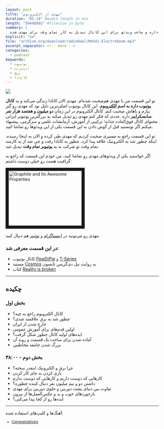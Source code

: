 ```yaml
---
layout: post
title: "مهدی از الکتروبوم"
duration: "82:14" #audio length in min
length: "59448892" #filesize in byte
summary: |
  تو این قسمت من با مهدی هم‌صحبت شده‌ام. مهدی الان کانادا زندگی می‌کنه و یه کانال یوتیوب داره به اسم الکتروبوم. کانال یوتیوب مهدی بیش از دو میلیون و هفتصد هزار مخاطب داره و ساخت ویدئو برای این کانال تبدیل به کار تمام وقت برای مهدی شده.
explicit: "no"
file: "archive.org/download/radioDaal/Mehdi-Electroboom.mp3"
excerpt_separator: <!-- more -->
categories:
  - podcast
keywords:
  - یوتیوب
  - اینترنت
  - برق
  - کانادا
---
```


<img src="{{site.baseurl}}/public/img/electroboom/cover.jpg" class="cover-img"/>

تو این قسمت من با مهدی هم‌صحبت شده‌ام. مهدی الان کانادا زندگی می‌کنه و یه **کانال یوتیوب داره به اسم [الکتروبوم](https://www.youtube.com/channel/UCJ0-OtVpF0wOKEqT2Z1HEtA)**.
این کانال یوتیوب اصلی‌ترین دلیل بود که مهدی رو گیر بیارم و باهاش صحبت کنم. کانال الکتروبوم در این زمان **دو میلیون و هفتصد هزار نفر سابسکرایبر** داره. عددی که فکر کنم مهدی رو تبدیل میکنه به بزرگترین یوتیوبر ایرانی.  
محتوای کانال فوق‌العاده جذابه؛ ترکیبی از آموزش، آزمایشات علمی و سرگرمی. پیشنهاد میکنم اگر تونستید قبل از گوش دادن به این قسمت یکی از این ویدئوها رو تماشا کنید.

تو این قسمت راجع به مسیری صحبت کردیم که مهدی طی کرده و الان به اینجا رسیده. اینکه چطور شد به الکترونیک علاقه پیدا کرد، چطور به کانادا رفت و چی شد از یه کارمند تمام وقت تو شرکت به یه **یوتیوبر تمام وقت** تبدیل شد.
<!-- more -->

 اگر خواستید یکی از ویدئوهای مهدی رو تماشا کنید، من خودم این قسمت که راجع به گرافیت هست رو خیلی دوست داشتم:

<a href="https://www.youtube.com/watch?feature=player_embedded&v=5YBwDNfOaxU
" target="_blank"><img src="https://img.youtube.com/vi/5YBwDNfOaxU/0.jpg" 
alt="Graphite and Its Awesome Properties" width="240" height="180" border="10" /></a>

مهدی رو می‌تونید در [اینستاگرام](https://www.instagram.com/mehdi_sadaghdar/)
 و [توئیتر](https://twitter.com/electroboomguy/) هم
 دنبال کنید.

### در این قسمت معرفی شد:
- کانال یوتیوب [PewDiPie](https://www.youtube.com/user/PewDiePie) و [T-Series](https://www.youtube.com/user/tseries)
- مستند [Cosmos](https://fa.wikipedia.org/wiki/%DA%A9%DB%8C%D9%87%D8%A7%D9%86:_%D8%A7%D8%AF%DB%8C%D8%B3%D9%87%E2%80%8C%D8%A7%DB%8C_%D9%81%D8%B6%D8%A7%D8%B2%D9%85%D8%A7%D9%86%DB%8C) به روایت نیل دی‌گریس تایسون
- کتاب [Reality is broken](https://www.amazon.com/Reality-Broken-Games-Better-Change/dp/0143120611)

<hr>

## چکیده

### بخش اول
- کانال الکتروبوم راجع به چیه؟
- چطور شد به برق علاقمند شدی؟
- خارج شدن از ایران
- اولین قدم‌های برای آموزش عمومی
- ایده‌های اولیه کانال چطور شکل گرفت؟
- آماده شدن برای ساخت یک قسمت و روند آن
- بزرگ شدن جامعه مخاطبین

### بخش دوم - ۳۸:۰۰
- چرا برق و الکترونیک اینقدر سخته؟
- بازی کردن به جای کار کردن
- کارهایی که دوست داریم و کارهایی که دوست ندارم
- داشتن دو و نیم میلیون نفر دنبال کننده چطوره؟
- تفاوت بین دنیای پشت دوربین و جلوی دوربین برای مهدی
- بازخوردهای خوب و بد و عکس‌العمل‌ها از بیرون
- ایده‌ها رو از کجا پیدا می‌کنی؟

<hr>

<!-- {% include player.html id="177725572" %} -->

آهنگ‌ها و کلیپ‌های استفاده شده:

<div dir="ltr" style="font-size: smaller;">
<ul>
<li><a href="https://www.youtube.com/watch?v=PHgc8Q6qTjc">Congratulations</a></li>
</ul>
</div>
